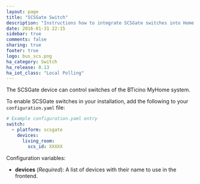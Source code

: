 ```yaml
---
layout: page
title: "SCSGate Switch"
description: "Instructions how to integrate SCSGate switches into Home Assistant."
date: 2016-01-31 22:15
sidebar: true
comments: false
sharing: true
footer: true
logo: bus_scs.png
ha_category: Switch
ha_release: 0.13
ha_iot_class: "Local Polling"
---
```


The SCSGate device can control switches of the BTicino MyHome system.

To enable SCSGate switches in your installation, add the following to your `configuration.yaml` file:

```yaml
# Example configuration.yaml entry
switch:
  - platform: scsgate
    devices:
      living_room:
        scs_id: XXXXX
```

Configuration variables:

- **devices** (*Required*): A list of devices with their name to use in the frontend.

